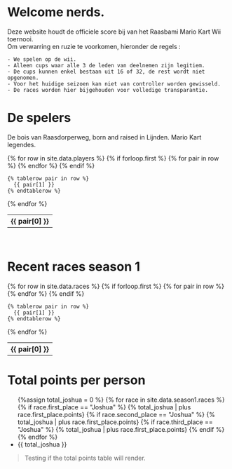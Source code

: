 # Welcome nerds.

Deze website houdt de officiele score bij van het Raasbami Mario Kart Wii toernooi.  
Om verwarring en ruzie te voorkomen, hieronder de regels :
```
- We spelen op de wii.  
- Alleen cups waar alle 3 de leden van deelnemen zijn legitiem.
- De cups kunnen enkel bestaan uit 16 of 32, de rest wordt niet opgenomen.
- Voor het huidige seizoen kan niet van controller worden gewisseld.
- De races worden hier bijgehouden voor volledige transparantie.
```

# De spelers
De bois van Raasdorperweg, born and raised in Lijnden. Mario Kart legendes.

<table>
  {% for row in site.data.players %}
    {% if forloop.first %}
    <tr>
      {% for pair in row %}
        <th>{{ pair[0] }}</th>
      {% endfor %}
    </tr>
    {% endif %}

    {% tablerow pair in row %}
      {{ pair[1] }}
    {% endtablerow %}
  {% endfor %}
</table>
<br>

# Recent races season 1
<table>
  {% for row in site.data.races %}
    {% if forloop.first %}
    <tr>
      {% for pair in row %}
        <th>{{ pair[0] }}</th>
      {% endfor %}
    </tr>
    {% endif %}

    {% tablerow pair in row %}
      {{ pair[1] }}
    {% endtablerow %}
  {% endfor %}
</table>

# Total points per person
<ul>
{%assign total_joshua = 0 %}
{% for race in site.data.season1.races %}
{% if race.first_place == "Joshua" %}
{% total_joshua | plus race.first_place.points}
{% if race.second_place == "Joshua" %}
{% total_joshua | plus race.first_place.points}
{% if race.third_place == "Joshua" %}
{% total_joshua | plus race.first_place.points}
{% endif %}
{% endfor %}
<li> {{ total_joshua }} </li>
</ul>

> Testing if the total points table will render.